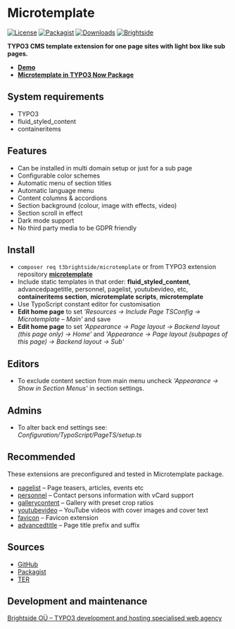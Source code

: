 # Microtemplate
[![License](https://poser.pugx.org/t3brightside/microtemplate/license)](LICENSE.txt)
[![Packagist](https://img.shields.io/packagist/v/t3brightside/microtemplate.svg?style=flat)](https://packagist.org/packages/t3brightside/microtemplate)
[![Downloads](https://poser.pugx.org/t3brightside/microtemplate/downloads)](https://packagist.org/packages/t3brightside/microtemplate)
[![Brightside](https://img.shields.io/badge/by-t3brightside.com-orange.svg?style=flat)](https://t3brightside.com)

**TYPO3 CMS template extension for one page sites with light box like sub pages.**

- **[Demo](https://microtemplate.t3brightside.com)**
- **[Microtemplate in TYPO3 Now Package](https://t3brightside.com/typo3-now)**

## System requirements

- TYPO3
- fluid_styled_content
- containeritems

## Features
- Can be installed in multi domain setup or just for a sub page
- Configurable color schemes
- Automatic menu of section titles
- Automatic language menu
- Content columns & accordions
- Section background (colour, image with effects, video)
- Section scroll in effect
- Dark mode support
- No third party media to be GDPR friendly

## Install
- `composer req t3brightside/microtemplate` or from TYPO3 extension repository **[microtemplate](https://extensions.typo3.org/extension/microtemplate/)**
- Include static templates in that order: **fluid_styled_content**, advancedpagetitle, personnel, pagelist, youtubevideo, etc, **containeritems section**, **microtemplate scripts**, **microtemplate**
- Use TypoScript constant editor for customisation
- **Edit home page** to set _'Resources -> Include Page TSConfig -> Microtemplate – Main'_ and save
- **Edit home page** to set _'Appearance -> Page layout -> Backend layout  (this page only) -> Home'_ and _'Appearance -> Page layout (subpages of this page) -> Backend layout -> Sub'_

## Editors
- To exclude content section from main menu uncheck _'Appearance -> Show in Section Menus'_ in section settings.

## Admins
- To alter back end settings see: _Configuration/TypoScript/PageTS/setup.ts_

## Recommended
These extensions are preconfigured and tested in Microtemplate package.
- [pagelist](https://github.com/t3brightside/pagelist) – Page teasers, articles, events etc
- [personnel](https://github.com/t3brightside/personnel) – Contact persons information with vCard support
- [gallerycontent](https://github.com/t3brightside/gallerycontent) – Gallery with preset crop ratios
- [youtubevideo](https://github.com/t3brightside/youtubevideo) – YouTube videos with cover images and cover text
- [favicon](https://github.com/t3brightside/favicon) – Favicon extension
- [advancedtitle](https://github.com/t3brightside/advancedtitle) – Page title prefix and suffix

## Sources
- [GitHub](https://github.com/t3brightside/microtemplate)
- [Packagist](https://packagist.org/packages/t3brightside/microtemplate)
- [TER](https://extensions.typo3.org/extension/microtemplate/)

## Development and maintenance
[Brightside OÜ – TYPO3 development and hosting specialised web agency](https://t3brightside.com/)
